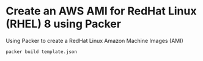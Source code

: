 # Create an AWS AMI for RedHat Linux (RHEL) 8 using Packer

Using Packer to create a RedHat Linux Amazon Machine Images (AMI) 

```
packer build template.json
```